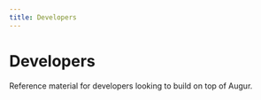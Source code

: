 ```yaml
---
title: Developers
---
```

# Developers 

Reference material for developers looking to build on top of Augur.
